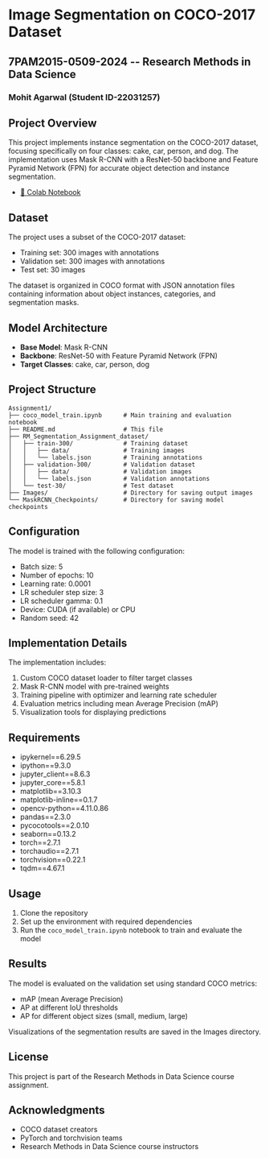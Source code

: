 # Image Segmentation on COCO-2017 Dataset

## 7PAM2015-0509-2024 -- Research Methods in Data Science
### Mohit Agarwal (Student ID-22031257)

## Project Overview
This project implements instance segmentation on the COCO-2017 dataset, focusing specifically on four classes: cake, car, person, and dog. The implementation uses Mask R-CNN with a ResNet-50 backbone and Feature Pyramid Network (FPN) for accurate object detection and instance segmentation.

- [📓 Colab Notebook](https://colab.research.google.com/github/yourusername/Instance_Segmentation/blob/main/coco_model_train.ipynb)

## Dataset
The project uses a subset of the COCO-2017 dataset:
- Training set: 300 images with annotations
- Validation set: 300 images with annotations
- Test set: 30 images

The dataset is organized in COCO format with JSON annotation files containing information about object instances, categories, and segmentation masks.

## Model Architecture
- **Base Model**: Mask R-CNN
- **Backbone**: ResNet-50 with Feature Pyramid Network (FPN)
- **Target Classes**: cake, car, person, dog

## Project Structure
```
Assignment1/
├── coco_model_train.ipynb      # Main training and evaluation notebook
├── README.md                   # This file
├── RM_Segmentation_Assignment_dataset/
│   ├── train-300/              # Training dataset
│   │   ├── data/               # Training images
│   │   └── labels.json         # Training annotations
│   ├── validation-300/         # Validation dataset
│   │   ├── data/               # Validation images
│   │   └── labels.json         # Validation annotations
│   └── test-30/                # Test dataset
├── Images/                     # Directory for saving output images
└── MaskRCNN_Checkpoints/       # Directory for saving model checkpoints
```

## Configuration
The model is trained with the following configuration:
- Batch size: 5
- Number of epochs: 10
- Learning rate: 0.0001
- LR scheduler step size: 3
- LR scheduler gamma: 0.1
- Device: CUDA (if available) or CPU
- Random seed: 42

## Implementation Details
The implementation includes:
1. Custom COCO dataset loader to filter target classes
2. Mask R-CNN model with pre-trained weights
3. Training pipeline with optimizer and learning rate scheduler
4. Evaluation metrics including mean Average Precision (mAP)
5. Visualization tools for displaying predictions

## Requirements
- ipykernel==6.29.5
- ipython==9.3.0
- jupyter_client==8.6.3
- jupyter_core==5.8.1
- matplotlib==3.10.3
- matplotlib-inline==0.1.7
- opencv-python==4.11.0.86
- pandas==2.3.0
- pycocotools==2.0.10
- seaborn==0.13.2
- torch==2.7.1
- torchaudio==2.7.1
- torchvision==0.22.1
- tqdm==4.67.1

## Usage
1. Clone the repository
2. Set up the environment with required dependencies
3. Run the `coco_model_train.ipynb` notebook to train and evaluate the model

## Results
The model is evaluated on the validation set using standard COCO metrics:
- mAP (mean Average Precision)
- AP at different IoU thresholds
- AP for different object sizes (small, medium, large)

Visualizations of the segmentation results are saved in the Images directory.

## License
This project is part of the Research Methods in Data Science course assignment.

## Acknowledgments
- COCO dataset creators
- PyTorch and torchvision teams
- Research Methods in Data Science course instructors